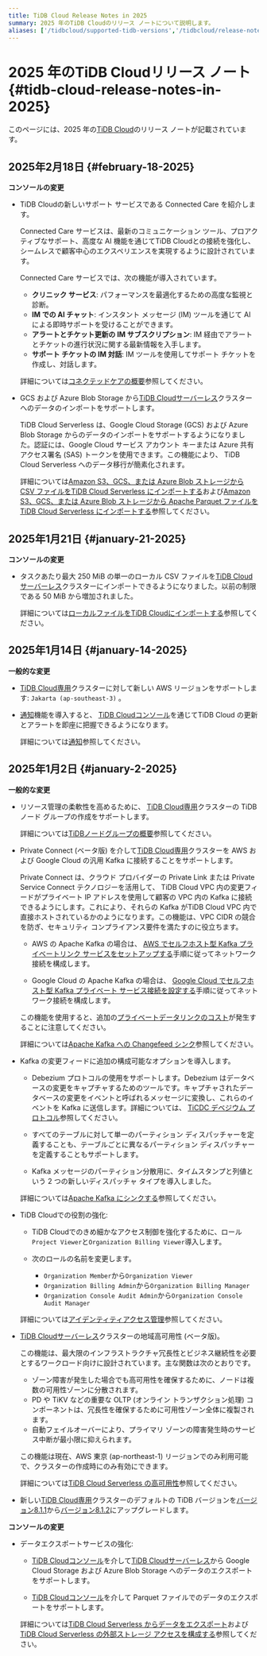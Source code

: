 ```yaml
---
title: TiDB Cloud Release Notes in 2025
summary: 2025 年のTiDB Cloudのリリース ノートについて説明します。
aliases: ['/tidbcloud/supported-tidb-versions','/tidbcloud/release-notes']
---
```


# 2025 年のTiDB Cloudリリース ノート {#tidb-cloud-release-notes-in-2025}

このページには、2025 年の[TiDB Cloud](https://www.pingcap.com/tidb-cloud/)のリリース ノートが記載されています。

## 2025年2月18日 {#february-18-2025}

**コンソールの変更**

-   TiDB Cloudの新しいサポート サービスである Connected Care を紹介します。

    Connected Care サービスは、最新のコミュニケーション ツール、プロアクティブなサポート、高度な AI 機能を通じてTiDB Cloudとの接続を強化し、シームレスで顧客中心のエクスペリエンスを実現するように設計されています。

    Connected Care サービスでは、次の機能が導入されています。

    -   **クリニック サービス**: パフォーマンスを最適化するための高度な監視と診断。
    -   **IM での AI チャット**: インスタント メッセージ (IM) ツールを通じて AI による即時サポートを受けることができます。
    -   **アラートとチケット更新の IM サブスクリプション**: IM 経由でアラートとチケットの進行状況に関する最新情報を入手します。
    -   **サポート チケットの IM 対話**: IM ツールを使用してサポート チケットを作成し、対話します。

    詳細については[コネクテッドケアの概要](/tidb-cloud/connected-care-overview.md)参照してください。

-   GCS および Azure Blob Storage から[TiDB Cloudサーバーレス](/tidb-cloud/select-cluster-tier.md#tidb-cloud-serverless)クラスターへのデータのインポートをサポートします。

    TiDB Cloud Serverless は、Google Cloud Storage (GCS) および Azure Blob Storage からのデータのインポートをサポートするようになりました。認証には、Google Cloud サービス アカウント キーまたは Azure 共有アクセス署名 (SAS) トークンを使用できます。この機能により、 TiDB Cloud Serverless へのデータ移行が簡素化されます。

    詳細については[Amazon S3、GCS、または Azure Blob ストレージから CSV ファイルをTiDB Cloud Serverless にインポートする](/tidb-cloud/import-csv-files-serverless.md)および[Amazon S3、GCS、または Azure Blob ストレージから Apache Parquet ファイルをTiDB Cloud Serverless にインポートする](/tidb-cloud/import-parquet-files-serverless.md)参照してください。

## 2025年1月21日 {#january-21-2025}

**コンソールの変更**

-   タスクあたり最大 250 MiB の単一のローカル CSV ファイルを[TiDB Cloudサーバーレス](/tidb-cloud/select-cluster-tier.md#tidb-cloud-serverless)クラスターにインポートできるようになりました。以前の制限である 50 MiB から増加されました。

    詳細については[ローカルファイルをTiDB Cloudにインポートする](/tidb-cloud/tidb-cloud-import-local-files.md)参照してください。

## 2025年1月14日 {#january-14-2025}

**一般的な変更**

-   [TiDB Cloud専用](/tidb-cloud/select-cluster-tier.md#tidb-cloud-dedicated)クラスターに対して新しい AWS リージョンをサポートします: `Jakarta (ap-southeast-3)` 。

-   [通知](https://tidbcloud.com/console/notifications)機能を導入すると、 [TiDB Cloudコンソール](https://tidbcloud.com/)を通じてTiDB Cloud の更新とアラートを即座に把握できるようになります。

    詳細については[通知](/tidb-cloud/notifications.md)参照してください。

## 2025年1月2日 {#january-2-2025}

**一般的な変更**

-   リソース管理の柔軟性を高めるために、 [TiDB Cloud専用](/tidb-cloud/select-cluster-tier.md#tidb-cloud-dedicated)クラスターの TiDB ノード グループの作成をサポートします。

    詳細については[TiDBノードグループの概要](/tidb-cloud/tidb-node-group-overview.md)参照してください。

-   Private Connect (ベータ版) を介して[TiDB Cloud専用](/tidb-cloud/select-cluster-tier.md#tidb-cloud-dedicated)クラスターを AWS および Google Cloud の汎用 Kafka に接続することをサポートします。

    Private Connect は、クラウド プロバイダーの Private Link または Private Service Connect テクノロジーを活用して、 TiDB Cloud VPC 内の変更フィードがプライベート IP アドレスを使用して顧客の VPC 内の Kafka に接続できるようにします。これにより、それらの Kafka がTiDB Cloud VPC 内で直接ホストされているかのようになります。この機能は、VPC CIDR の競合を防ぎ、セキュリティ コンプライアンス要件を満たすのに役立ちます。

    -   AWS の Apache Kafka の場合は、 [AWS でセルフホスト型 Kafka プライベートリンク サービスをセットアップする](/tidb-cloud/setup-self-hosted-kafka-private-link-service.md)手順に従ってネットワーク接続を構成します。

    -   Google Cloud の Apache Kafka の場合は、 [Google Cloud でセルフホスト型 Kafka プライベート サービス接続を設定する](/tidb-cloud/setup-self-hosted-kafka-private-service-connect.md)手順に従ってネットワーク接続を構成します。

    この機能を使用すると、追加の[プライベートデータリンクのコスト](/tidb-cloud/tidb-cloud-billing-ticdc-rcu.md#private-data-link-cost)が発生することに注意してください。

    詳細については[Apache Kafka への Changefeed シンク](/tidb-cloud/changefeed-sink-to-apache-kafka.md#network)参照してください。

-   Kafka の変更フィードに追加の構成可能なオプションを導入します。

    -   Debezium プロトコルの使用をサポートします。Debezium はデータベースの変更をキャプチャするためのツールです。キャプチャされたデータベースの変更をイベントと呼ばれるメッセージに変換し、これらのイベントを Kafka に送信します。詳細については、 [TiCDC デベジウム プロトコル](https://docs.pingcap.com/tidb/v8.1/ticdc-debezium)参照してください。

    -   すべてのテーブルに対して単一のパーティション ディスパッチャーを定義することも、テーブルごとに異なるパーティション ディスパッチャーを定義することもサポートします。

    -   Kafka メッセージのパーティション分散用に、タイムスタンプと列値という 2 つの新しいディスパッチャ タイプを導入しました。

    詳細については[Apache Kafka にシンクする](/tidb-cloud/changefeed-sink-to-apache-kafka.md)参照してください。

-   TiDB Cloudでの役割の強化:

    -   TiDB Cloudでのきめ細かなアクセス制御を強化するために、ロール`Project Viewer`と`Organization Billing Viewer`導入します。

    -   次のロールの名前を変更します。

        -   `Organization Member`から`Organization Viewer`
        -   `Organization Billing Admin`から`Organization Billing Manager`
        -   `Organization Console Audit Admin`から`Organization Console Audit Manager`

    詳細については[アイデンティティアクセス管理](/tidb-cloud/manage-user-access.md#organization-roles)参照してください。

-   [TiDB Cloudサーバーレス](/tidb-cloud/select-cluster-tier.md#tidb-cloud-serverless)クラスターの地域高可用性 (ベータ版)。

    この機能は、最大限のインフラストラクチャ冗長性とビジネス継続性を必要とするワークロード向けに設計されています。主な関数は次のとおりです。

    -   ゾーン障害が発生した場合でも高可用性を確保するために、ノードは複数の可用性ゾーンに分散されます。
    -   PD や TiKV などの重要な OLTP (オンライン トランザクション処理) コンポーネントは、冗長性を確保するために可用性ゾーン全体に複製されます。
    -   自動フェイルオーバーにより、プライマリ ゾーンの障害発生時のサービス中断が最小限に抑えられます。

    この機能は現在、AWS 東京 (ap-northeast-1) リージョンでのみ利用可能で、クラスターの作成時にのみ有効にできます。

    詳細については[TiDB Cloud Serverless の高可用性](/tidb-cloud/serverless-high-availability.md)参照してください。

-   新しい[TiDB Cloud専用](/tidb-cloud/select-cluster-tier.md#tidb-cloud-dedicated)クラスターのデフォルトの TiDB バージョンを[バージョン8.1.1](https://docs.pingcap.com/tidb/v8.1/release-8.1.1)から[バージョン8.1.2](https://docs.pingcap.com/tidb/v8.1/release-8.1.2)にアップグレードします。

**コンソールの変更**

-   データエクスポートサービスの強化:

    -   [TiDB Cloudコンソール](https://tidbcloud.com/)を介して[TiDB Cloudサーバーレス](/tidb-cloud/select-cluster-tier.md#tidb-cloud-serverless)から Google Cloud Storage および Azure Blob Storage へのデータのエクスポートをサポートします。

    -   [TiDB Cloudコンソール](https://tidbcloud.com/)を介して Parquet ファイルでのデータのエクスポートをサポートします。

    詳細については[TiDB Cloud Serverless からデータをエクスポート](/tidb-cloud/serverless-export.md)および[TiDB Cloud Serverless の外部ストレージ アクセスを構成する](/tidb-cloud/serverless-external-storage.md)参照してください。
